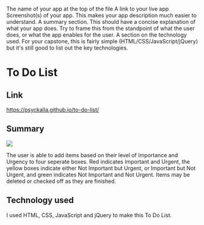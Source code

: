 The name of your app at the top of the file
A link to your live app
Screenshot(s) of your app. This makes your app description much easier to understand.
A summary section. This should have a concise explanation of what your app does. Try to frame this from the standpoint of what the user does, or what the app enables for the user.
A section on the technology used. For your capstone, this is fairly simple (HTML/CSS/JavaScript/jQuery) but it's still good to list out the key technologies.

# To Do List

## Link

https://psyckalla.github.io/to-do-list/

## Summary

![](2020-05-31-20-18-26.png)

The user is able to add items based on their level of Importance and Urgency to four seperate boxes. Red indicates Important and Urgent, the yellow boxes indicate either Not Important but Urgent, or Important but Not Urgent, and green indicates Not Important and Not Urgent. Items may be deleted or checked off as they are finished. 

## Technology used

I used HTML, CSS, JavaScript and jQuery to make this To Do List. 